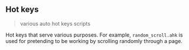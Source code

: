 ## Hot keys

> various auto hot keys scripts

Hot keys that serve various purposes. For example, `random_scroll.ahk` is used for pretending to be working by scrolling randomly through a page.